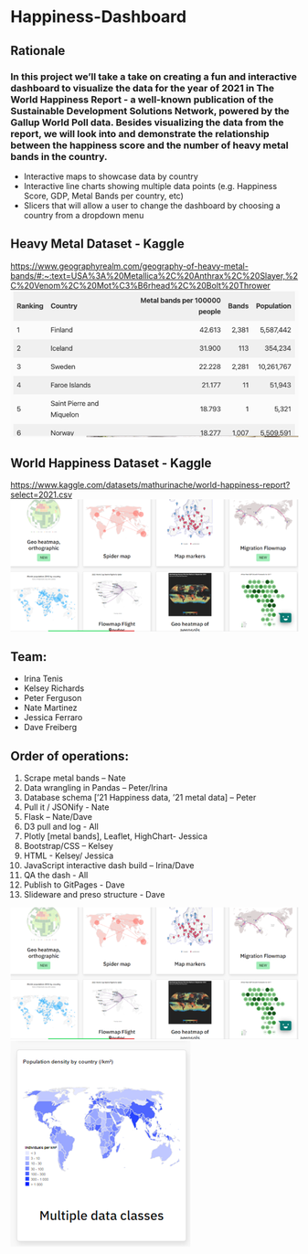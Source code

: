 # Happiness-Dashboard

## Rationale
### In this project we’ll take a take on creating a fun and interactive dashboard to visualize the data for the year of 2021 in The World Happiness Report -  a well-known publication of the Sustainable Development Solutions Network, powered by the Gallup World Poll data. Besides visualizing the data from the report, we will look into and demonstrate the relationship between the happiness score and the number of heavy metal bands in the country.
* Interactive maps to showcase data by country
* Interactive line charts showing multiple data points (e.g. Happiness Score, GDP, Metal Bands per country, etc)
* Slicers that will allow a user to change the dashboard by choosing a country from a dropdown menu

## Heavy Metal Dataset - Kaggle
https://www.geographyrealm.com/geography-of-heavy-metal-bands/#:~:text=USA%3A%20Metallica%2C%20Anthrax%2C%20Slayer,%2C%20Venom%2C%20Mot%C3%B6rhead%2C%20Bolt%20Thrower
![image](https://github.com/dafreibe74/Happiness-Dashboard/blob/main/Screenshot%202023-06-15%20at%208.16.13%20PM.png?raw=true)

## World Happiness Dataset - Kaggle
https://www.kaggle.com/datasets/mathurinache/world-happiness-report?select=2021.csv
![image](https://github.com/dafreibe74/Happiness-Dashboard/blob/main/screenshot2_for_p2_720.png?raw=true)

## Team:
* Irina Tenis
* Kelsey Richards
* Peter Ferguson
* Nate Martinez
* Jessica Ferraro
* Dave Freiberg

## Order of operations: 
1. Scrape metal bands – Nate
2. Data wrangling in Pandas – Peter/Irina
3. Database schema [’21 Happiness data, ’21 metal data] – Peter
4. Pull it / JSONify  - Nate
5. Flask – Nate/Dave 
6. D3 pull and log - All
7. Plotly [metal bands], Leaflet, HighChart- Jessica
8. Bootstrap/CSS – Kelsey
9. HTML - Kelsey/ Jessica
10. JavaScript interactive dash build – Irina/Dave 
11. QA the dash - All
12. Publish to GitPages - Dave
13. Slideware and preso structure - Dave

![image](https://github.com/dafreibe74/Happiness-Dashboard/blob/main/screenshot2_for_p2_720.png?raw=true)
![image](https://github.com/dafreibe74/Happiness-Dashboard/blob/main/screenshot_for_p2_360.png?raw=true)
